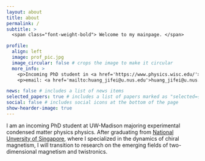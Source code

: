 ```yaml
---
layout: about
title: about
permalink: /
subtitle: >
  <span class="font-weight-bold"> Welcome to my mainpage. </span>

profile:
  align: left
  image: prof_pic.jpg
  image_circular: false # crops the image to make it circular
  more_info: >
    <p>Incoming PhD student in <a href='https://www.physics.wisc.edu/'> Physics at University of Wisconsin–Madison </a></p>
    <p>email: <a href='mailto:huang_jifei@u.nus.edu'>huang_jifei@u.nus.edu</a></p>

news: false # includes a list of news items
selected_papers: true # includes a list of papers marked as "selected={true}"
social: false # includes social icons at the bottom of the page
show-hearder-image: true
---
```

I am an incoming PhD student at UW-Madison majoring experimental condensed matter physics physics. After graduating from
[National Unversity of Singapore](https://www.physics.nus.edu.sg/), where I specialized in the dynamics of chiral magnetism, I will transition to research on the emerging fields of two-dimensional magnetism and twistronics. 
